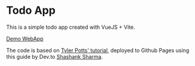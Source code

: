 # Todo App

This is a simple todo app created with VueJS + Vite.

[Demo WebApp](https://detsibli.github.io/Todo-App/)

The code is based on [Tyler Potts' tutorial](https://youtu.be/qhjxAP1hFuI), deployed to Github Pages using this guide by Dev.to [Shashank Sharma](https://dev.to/shashannkbawa/deploying-vite-app-to-github-pages-3ane).
